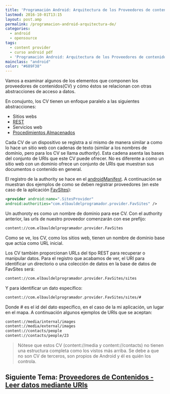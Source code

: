 ```yaml
---
title: 'Programación Android: Arquitectura de los Proveedores de contenidos'
lastmod: 2016-10-01T13:15
layout: post.amp
permalink: /programacion-android-arquitectura-de/
categories:
  - android
  - opensource
tags:
  - content provider
  - curso android pdf
  - 'Programación Android: Arquitectura de los Proveedores de contenidos'
mainclass: "android"
color: "#689F38"
---
```


Vamos a examinar algunos de los elementos que componen los proveedores de contenidos(CV) y cómo éstos se relacionan con otras abstracciones de acceso a datos.

En conujunto, los CV tienen un enfoque paralelo a las siguientes abstracciones:

  * Sitios webs
  * [REST][1]
  * Servicios web
  * [Procedimientos Almacenados][2]

Cada CV de un dispositivo se registra a sí mismo de manera similar a como lo hace un sitio web con cadenas de texto (similar a los nombres de domínio, pero para los CV se llama *authority*). Esta cadena asenta las bases del conjunto de URIs que este CV puede ofrecer. No es diferente a como un sitio web con un dominio ofrece un conjunto de URls que muestran sus documentos o contenido en general.

<!--more-->

El registro de la authority se hace en el [androidManifest][3]. A continuación se muestran dos ejemplos de como se deben registrar proveedores (en este caso de la aplicación [FavSItes][4]):

```xml
<provider android:name=".SitesProvider"
android:authorities="com.elbauldelprogramador.provider.FavSites" />
```

Un authoroty es como un nombre de dominio para ese CV. Con el authority anterior, las urls de nuestro proveedor comenzarán con ese prefijo:

```bash
content://com.elbauldelprogramador.provider.FavSites
```

Como se ve, los CV, como los sitios web, tienen un nombre de dominio base que actúa como URL inicial.

Los CV también proporcionan URLs del tipo REST para recuperar o manipular datos. Para el registro que acabamos de ver, el URI para identificar un directorio o una colección de datos en la base de datos de FavSites será:

```bash
content://com.elbauldelprogramador.provider.FavSites/sites
```

Y para identificar un dato específico:

```bash
content://com.elbauldelprogramador.provider.FavSites/sites/#
```

Donde # es el id del dato específico, en el caso de la mi aplicación, un lugar en el mapa. A continuación algunos ejemplos de URIs que se aceptan:

```bash
content://media/internal/images
content://media/external/images
content://contacts/people
content://contacts/people/23
```

> Nótese que estos CV (content://media y content://contacts) no tienen una estructura completa como los vistos más arriba. Se debe a que no son CV de terceros, son propios de Android y él es quién los controla.

## Siguiente Tema: [Proveedores de Contenidos - Leer datos mediante URIs][5]

 [1]: https://elbauldelprogramador.com/buenas-practicas-para-el-diseno-de-una-api-restful-pragmatica/
 [2]: https://elbauldelprogramador.com/plsql-procedimientos-y-funciones/
 [3]: https://elbauldelprogramador.com/fundamentos-programacion-android_16/
 [4]: https://elbauldelprogramador.com/prueba-la-aplicacion-favsites-en-tu/
 [5]: https://elbauldelprogramador.com/programacion-android-proveedores-de_28/
